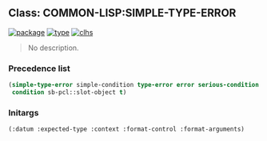 ## Class: COMMON-LISP:SIMPLE-TYPE-ERROR
[![package](https://img.shields.io/badge/Package-COMMON--LISP-5f9ea0.svg?style=social&colorA=999999)](../) [![type](https://img.shields.io/badge/Type-Class-5f9ea0.svg?style=social&colorA=999999)](../#class) [![clhs](https://img.shields.io/badge/CLHS-SIMPLE--TYPE--ERROR-5f9ea0.svg?style=social&colorA=999999)](http://www.lispworks.com/documentation/HyperSpec/Body/e_smp_tp.htm) 

> No description.

### Precedence list
```cl
(simple-type-error simple-condition type-error error serious-condition
 condition sb-pcl::slot-object t)
```
### Initargs
```cl
(:datum :expected-type :context :format-control :format-arguments)
```
